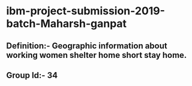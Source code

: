 # ibm-project-submission-2019-batch-Maharsh-ganpat

## Definition:- Geographic information about working women shelter home short stay home.
## Group Id:- 34
